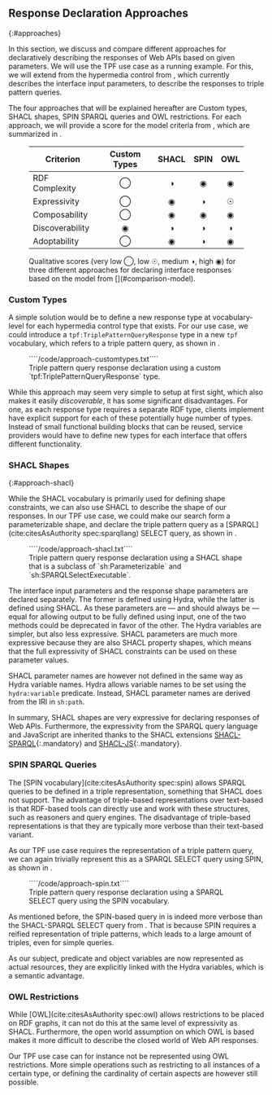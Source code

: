 ## Response Declaration Approaches
{:#approaches}

In this section, we discuss and compare different approaches
for declaratively describing the responses of Web APIs based on given parameters.
We will use the TPF use case as a running example.
For this, we will extend from the hypermedia control from [](#tpf-controls),
which currently describes the interface input parameters,
to describe the responses to triple pattern queries.

The four approaches that will be explained hereafter are
Custom types, SHACL shapes, SPIN SPARQL queries and OWL restrictions.
For each approach, we will provide a score for the model criteria from [](#comparison-model),
which are summarized in [](#model-scores).

<figure id="model-scores" class="table" markdown="1">

| Criterion       | Custom Types | SHACL | SPIN | OWL |
| --------------- |:------------:|:-----:|:----:|:---:|
| RDF Complexity  | ◯            | ◑     | ◉    | ◉   |
| Expressivity    | ◯            | ◉     | ◑    | ☉   |
| Composability   | ◯            | ◉     | ◉    | ◉   |
| Discoverability | ◉            | ◑     | ◑    | ◑   |
| Adoptability    | ◯            | ◉     | ◑    | ◉   |

<figcaption markdown="block">
Qualitative scores (very low ◯, low ☉, medium ◑, high ◉) for three different approaches for
declaring interface responses based on the model from [](#comparison-model).
</figcaption>
</figure>

### Custom Types

A simple solution would be to define a new response type at vocabulary-level
for each hypermedia control type that exists.
For our use case, we could introduce a `tpf:TriplePatternQueryResponse` type in a new `tpf` vocabulary,
which refers to a triple pattern query, as shown in [](#approach-customtypes).

<figure id="approach-customtypes" class="listing">
````/code/approach-customtypes.txt````
<figcaption markdown="block">
Triple pattern query response declaration using a custom `tpf:TriplePatternQueryResponse` type.
</figcaption>
</figure>

While this approach may seem very simple to setup at first sight,
which also makes it easily _discoverable_,
it has some significant disadvantages.
For one, as each response type requires a separate RDF type,
clients implement have explicit support for each of these potentially huge number of types.
Instead of small functional building blocks that can be reused,
service providers would have to define new types for each interface that offers different functionality.

### SHACL Shapes
{:#approach-shacl}

While the SHACL vocabulary is primarily used for defining shape constraints,
we can also use SHACL to describe the shape of our responses.
In our TPF use case, we could make our search form a parameterizable shape,
and declare the triple pattern query as a [SPARQL](cite:citesAsAuthority spec:sparqllang) SELECT query,
as shown in [](#approach-shacl).

<figure id="approach-shacl" class="listing">
````/code/approach-shacl.txt````
<figcaption markdown="block">
Triple pattern query response declaration using a SHACL shape
that is a subclass of `sh:Parameterizable` and `sh:SPARQLSelectExecutable`.
</figcaption>
</figure>

The interface input parameters and the response shape parameters are declared separately.
The former is defined using Hydra, while the latter is defined using SHACL.
As these parameters are — and should always be — equal for allowing output to be fully defined using input,
one of the two methods could be deprecated in favor of the other.
The Hydra variables are simpler, but also less expressive.
SHACL parameters are much more expressive because they are also SHACL property shapes,
which means that the full expressivity of SHACL constraints can be used on these parameter values.

SHACL parameter names are however not defined in the same way as Hydra variable names.
Hydra allows variable names to be set using the `hydra:variable` predicate.
Instead, SHACL parameter names are derived from the IRI in `sh:path`.

In summary, SHACL shapes are very expressive for declaring responses of Web APIs.
Furthermore, the expressivity from the SPARQL query language and JavaScript are inherited thanks to
the SHACL extensions [SHACL-SPARQL](https://www.w3.org/TR/2017/REC-shacl-20170720/#sparql-constraints){:.mandatory}
and [SHACL-JS](https://www.w3.org/TR/2017/NOTE-shacl-js-20170608/){:.mandatory}.

### SPIN SPARQL Queries

The [SPIN vocabulary](cite:citesAsAuthority spec:spin) allows SPARQL queries to be defined in a triple representation,
something that SHACL does not support.
The advantage of triple-based representations over text-based is that RDF-based tools
can directly use and work with these structures, such as reasoners and query engines.
The disadvantage of triple-based representations is that they are typically
more verbose than their text-based variant.

As our TPF use case requires the representation of a triple pattern query,
we can again trivially represent this as a SPARQL SELECT query using SPIN,
as shown in [](#approach-spin).

<figure id="approach-spin" class="listing">
````/code/approach-spin.txt````
<figcaption markdown="block">
Triple pattern query response declaration using a SPARQL SELECT query using the SPIN vocabulary.
</figcaption>
</figure>

As mentioned before, the SPIN-based query in [](#approach-spin) is indeed
more verbose than the SHACL-SPARQL SELECT query from [](#approach-shacl).
That is because SPIN requires a reified representation of triple patterns,
which leads to a large amount of triples, even for simple queries.

As our subject, predicate and object variables are now represented as actual resources,
they are explicitly linked with the Hydra variables, which is a semantic advantage.

### OWL Restrictions

While [OWL](cite:citesAsAuthority spec:owl) allows restrictions to be placed on RDF graphs,
it can not do this at the same level of expressivity as SHACL.
Furthermore, the open world assumption on which OWL is based makes it more difficult to describe the closed world of Web API responses.

Our TPF use case can for instance not be represented using OWL restrictions.
More simple operations such as restricting to all instances of a certain type,
or defining the cardinality of certain aspects are however still possible.
